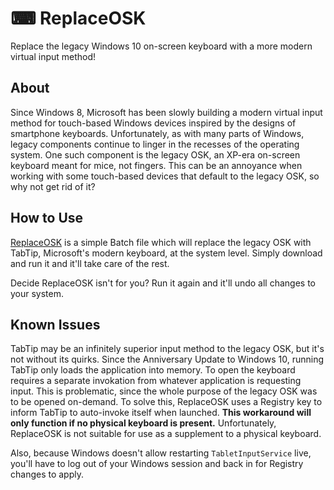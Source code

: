 # ⌨ ReplaceOSK
Replace the legacy Windows 10 on-screen keyboard with a more modern virtual input method!

## About
Since Windows 8, Microsoft has been slowly building a modern virtual input method for touch-based Windows devices inspired by the designs of smartphone keyboards. Unfortunately, as with many parts of Windows, legacy components continue to linger in the recesses of the operating system. One such component is the legacy OSK, an XP-era on-screen keyboard meant for mice, not fingers. This can be an annoyance when working with some touch-based devices that default to the legacy OSK, so why not get rid of it?

## How to Use
[ReplaceOSK](https://github.com/Lulech23/ReplaceOSK/blob/main/ReplaceOSK.bat) is a simple Batch file which will replace the legacy OSK with TabTip, Microsoft's modern keyboard, at the system level. Simply download and run it and it'll take care of the rest.

Decide ReplaceOSK isn't for you? Run it again and it'll undo all changes to your system.

## Known Issues
TabTip may be an infinitely superior input method to the legacy OSK, but it's not without its quirks. Since the Anniversary Update to Windows 10, running TabTip only loads the application into memory. To open the keyboard requires a separate invokation from whatever application is requesting input. This is problematic, since the whole purpose of the legacy OSK was to be opened on-demand. To solve this, ReplaceOSK uses a Registry key to inform TabTip to auto-invoke itself when launched. **This workaround will only function if no physical keyboard is present.** Unfortunately, ReplaceOSK is not suitable for use as a supplement to a physical keyboard.

Also, because Windows doesn't allow restarting `TabletInputService` live, you'll have to log out of your Windows session and back in for Registry changes to apply.
